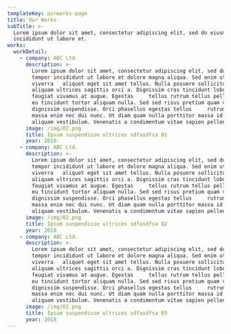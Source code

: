 ```yaml
---
templateKey: ourworks-page
title: Our Works
subTitle: >-
  Lorem ipsum dolor sit amet, consectetur adipiscing elit, sed do eiusmod tempor
  incididunt ut labore et.
works:
  workDetail:
    - company: ABC Ltd.
      description: >-
        Lorem ipsum dolor sit amet, consectetur adipiscing elit, sed do eiusmod
        tempor incididunt ut labore et dolore magna aliqua. Sed enim ut sem
        viverra   aliquet eget sit amet tellus. Nulla posuere sollicitudin
        aliquam ultrices sagittis orci a. Dignissim cras tincidunt lobortis
        feugiat vivamus at augue. Egestas     tellus rutrum tellus pellentesque
        eu tincidunt tortor aliquam nulla. Sed sed risus pretium quam vulputate
        dignissim suspendisse. Orci phasellus egestas tellus     rutrum. Blandit
        massa enim nec dui nunc. Ut diam quam nulla porttitor massa id neque
        aliquam vestibulum. Venenatis a condimentum vitae sapien pellentesque.
      image: /img/02.png
      title: Ipsum suspendisse ultrices sdfasdfsa 01
      year: 2018
    - company: ABC Ltd.
      description: >-
        Lorem ipsum dolor sit amet, consectetur adipiscing elit, sed do eiusmod
        tempor incididunt ut labore et dolore magna aliqua. Sed enim ut sem
        viverra   aliquet eget sit amet tellus. Nulla posuere sollicitudin
        aliquam ultrices sagittis orci a. Dignissim cras tincidunt lobortis
        feugiat vivamus at augue. Egestas     tellus rutrum tellus pellentesque
        eu tincidunt tortor aliquam nulla. Sed sed risus pretium quam vulputate
        dignissim suspendisse. Orci phasellus egestas tellus     rutrum. Blandit
        massa enim nec dui nunc. Ut diam quam nulla porttitor massa id neque
        aliquam vestibulum. Venenatis a condimentum vitae sapien pellentesque.
      image: /img/02.png
      title: Ipsum suspendisse ultrices sdfasdfsa 02
      year: 2018
    - company: ABC Ltd.
      description: >-
        Lorem ipsum dolor sit amet, consectetur adipiscing elit, sed do eiusmod
        tempor incididunt ut labore et dolore magna aliqua. Sed enim ut sem
        viverra   aliquet eget sit amet tellus. Nulla posuere sollicitudin
        aliquam ultrices sagittis orci a. Dignissim cras tincidunt lobortis
        feugiat vivamus at augue. Egestas     tellus rutrum tellus pellentesque
        eu tincidunt tortor aliquam nulla. Sed sed risus pretium quam vulputate
        dignissim suspendisse. Orci phasellus egestas tellus     rutrum. Blandit
        massa enim nec dui nunc. Ut diam quam nulla porttitor massa id neque
        aliquam vestibulum. Venenatis a condimentum vitae sapien pellentesque.
      image: /img/02.png
      title: Ipsum suspendisse ultrices sdfasdfsa 03
      year: 2018
---
```


